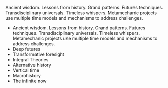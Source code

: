 Ancient wisdom. Lessons from history. Grand patterns. Futures techniques. Transdisciplinary universals. Timeless whispers.
Metamechanic projects use multiple time models and mechanisms to address challenges.

- Ancient wisdom. Lessons from history. Grand patterns. Futures techniques. Transdisciplinary universals. Timeless whispers. Metamechanic projects use multiple time models and mechanisms to address challenges.
- Deep futures
- Transformative foresight
- Integral Theories
- Alternative history
- Vertical time
- Macrohistory
- The infinite now